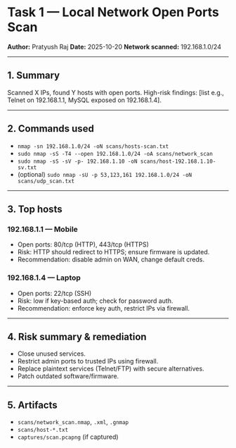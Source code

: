 # Task 1 — Local Network Open Ports Scan
**Author:** Pratyush Raj 
**Date:** 2025-10-20 
**Network scanned:** 192.168.1.0/24

---

## 1. Summary
Scanned X IPs, found Y hosts with open ports. High-risk findings: [list e.g., Telnet on 192.168.1.1, MySQL exposed on 192.168.1.4].

---

## 2. Commands used
- `nmap -sn 192.168.1.0/24 -oN scans/hosts-scan.txt`
- `sudo nmap -sS -T4 --open 192.168.1.0/24 -oA scans/network_scan`
- `sudo nmap -sS -sV -p- 192.168.1.10 -oN scans/host-192.168.1.10-sv.txt`
- (optional) `sudo nmap -sU -p 53,123,161 192.168.1.0/24 -oN scans/udp_scan.txt`

---

## 3. Top hosts 
### 192.168.1.1 — Mobile
- Open ports: 80/tcp (HTTP), 443/tcp (HTTPS)
- Risk: HTTP should redirect to HTTPS; ensure firmware is updated.
- Recommendation: disable admin on WAN, change default creds.

### 192.168.1.4 — Laptop
- Open ports: 22/tcp (SSH)
- Risk: low if key-based auth; check for password auth.
- Recommendation: enforce key auth, restrict IPs via firewall.


---

## 4. Risk summary & remediation
- Close unused services.
- Restrict admin ports to trusted IPs using firewall.
- Replace plaintext services (Telnet/FTP) with secure alternatives.
- Patch outdated software/firmware.

---

## 5. Artifacts
- `scans/network_scan.nmap`, `.xml`, `.gnmap`
- `scans/host-*.txt`
- `captures/scan.pcapng` (if captured)
